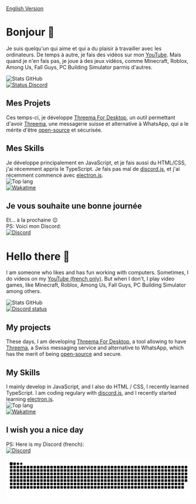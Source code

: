 [English Version](#hello-there-)

# Bonjour 👋
Je suis quelqu'un qui aime et qui a du plaisir à travailler avec les ordinateurs.
De temps à autre, je fais des vidéos sur mon [YouTube](https://youtube.com/c/GeekCornerYT). Mais quand je n'en fais pas, je joue à des jeux vidéos, comme Minecraft, Roblox, Among Us, Fall Guys, PC Building Simulator parmis d'autres.

![Stats GitHub](https://github-readme-stats.vercel.app/api?username=GeekCornerGH&count_private=true&show_icons=true&include_all_commits=true&theme=dark&hide_border=true)  
[![Status Discord](https://lanyard.cnrad.dev/api/710836174050164757?theme=dark&animated=true&idleMessage=Actuellement%20en%20train%20de%20ne%20rien%20faire)](https://discord.com/users/710836174050164757)

## Mes Projets
Ces temps-ci, je développe [Threema For Desktop](https://github.com/GeekCornerGH/threema-for-desktop), un outil permettant d'avoir [Threema](https://threema.ch/), une messagerie suisse et alternative à WhatsApp, qui a le mérite d'être [open-source](https://github.com/threema-ch/) et sécurisée.

## Mes Skills
Je développe principalement en JavaScript, et je fais aussi du HTML/CSS, j'ai récemment appris le TypeScript.
Je fais pas mal de [discord.js](https://discord.js.org), et j'ai récemment commencé avec [electron.js](https://electronjs.org).  
![Top lang](https://github-readme-stats.vercel.app/api/top-langs/?username=GeekCornerGH&langs_count=10&theme=dark&layout=compact&hide_border=true)  
[![Wakatime](https://github-readme-stats.vercel.app/api/wakatime/?username=GeekCornerWT&theme=dark&hide_border=true)](https://wakatime.com/GeekCornerWT)

## Je vous souhaite une bonne journée
Et... à la prochaine 😉  
PS: Voici mon Discord:  
[![Discord](https://discord.com/api/guilds/714044475734753300/embed.png?style=banner3)](https://discord.gg/46zxhbK)


# Hello there 👋
I am someone who likes and has fun working with computers.
Sometimes, I do videos on my [YouTube (french only)](https://youtube.com/c/GeekCornerYT). But when I don't, I play video games, like Minecraft, Roblox, Among Us, Fall Guys, PC Building Simulator among others.  

![Stats GitHub](https://github-readme-stats.vercel.app/api?username=GeekCornerGH&count_private=true&show_icons=true&include_all_commits=true&theme=dark&hide_border=true)  
[![Discord status](https://lanyard.cnrad.dev/api/710836174050164757?theme=dark&animated=true&idleMessage=Doing%20nothing%20for%20now)](https://discord.com/users/710836174050164757)

## My projects
These days, I am developing [Threema For Desktop](https://github.com/GeekCornerGH/threema-for-desktop), a tool allowing to have [Threema](https://threema.ch/), a Swiss messaging service and alternative to WhatsApp, which has the merit of being [open-source](https://github.com/threema-ch/) and secure.

## My Skills
I mainly develop in JavaScript, and I also do HTML / CSS, I recently learned TypeScript.
I am coding regulary with [discord.js](https://discord.js.org), and I recently started learning [electron.js](https://electronjs.org).  
![Top lang](https://github-readme-stats.vercel.app/api/top-langs/?username=GeekCornerGH&langs_count=10&theme=dark&layout=compact&hide_border=true)  
[![Wakatime](https://github-readme-stats.vercel.app/api/wakatime?username=GeekCornerWT&theme=dark&hide_border=true)](https://wakatime.com/GeekCornerWT)

## I wish you a nice day
PS: Here is my Discord (french):  
[![Discord](https://discord.com/api/guilds/714044475734753300/embed.png?style=banner3)](https://discord.gg/46zxhbK)


[![Snake](https://raw.githubusercontent.com/GeekCornerGH/GeekCornerGH/snake/github-contribution-grid-snake-dark.svg)](https://raw.githubusercontent.com/GeekCornerGH/GeekCornerGH/snake/github-contribution-grid-snake-dark.svg)
